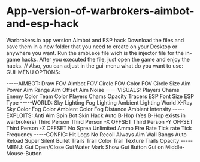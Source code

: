 # App-version-of-warbrokers-aimbot-and-esp-hack
Warbrokers.io app version Aimbot and ESP hack 
Download the files and save them in a new folder that you need to create on your Desktop or anywhere you want.
Run the smbi.exe file wich is the injector file for the in-game hacks.
After you executed the file, just open the game and enjoy the hacks.
// Also, you can adjust in the gui-menu what do you want to use:
GUI-MENU OPTIONS:

-----AIMBOT:
Draw FOV
Aimbot FOV Circle
FOV Color
FOV Circle Size
Aim Power
Aim Range
Aim Offset
Aim Noise
-----VISUALS:
Players Chams
Enemy Color
Team Color
Players Chams Opacity
Tracers
ESP Font Size
ESP Type
-----WORLD:
Sky Lighting
Fog Lighting
Ambient Lighting
World X-Ray
Sky Color
Fog Color
Ambient Color
Fog Distance
Ambient Intensity
-----EXPLOITS:
Anti Aim
Spin Bot
Skin Hack
Auto B-Hop (Yes B-Hop exists in warbrokers)
Third Person 
Third Person -X OFFSET
Third Person -Y OFFSET
Third Person -Z OFFSET
No Sprea
Unlimited Ammo
Fire Rate
Tick rate
Tick Frequency
-----CONFIG:
Hit Logs
No Recoil
Always Aim
Wall Bangs
Auto Reload
Super Silent
Bullet Trails
Trail Color
Trail Texture
Trails Opacity
-----MENU:
Gui Open/Close
Gui Water Mark
Show Gui Button
Gui on Middle-Mouse-Button



 

